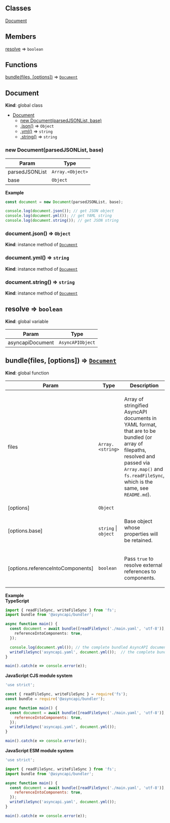 ## Classes

<dl>
<dt><a href="#Document">Document</a></dt>
<dd></dd>
</dl>

## Members

<dl>
<dt><a href="#resolve">resolve</a> ⇒ <code>boolean</code></dt>
<dd></dd>
</dl>

## Functions

<dl>
<dt><a href="#bundle">bundle(files, [options])</a> ⇒ <code><a href="#Document">Document</a></code></dt>
<dd></dd>
</dl>

<a name="Document"></a>

## Document
**Kind**: global class  

* [Document](#Document)
    * [new Document(parsedJSONList, base)](#new_Document_new)
    * [.json()](#Document+json) ⇒ <code>Object</code>
    * [.yml()](#Document+yml) ⇒ <code>string</code>
    * [.string()](#Document+string) ⇒ <code>string</code>

<a name="new_Document_new"></a>

### new Document(parsedJSONList, base)

| Param | Type |
| --- | --- |
| parsedJSONList | <code>Array.&lt;Object&gt;</code> | 
| base | <code>Object</code> | 

**Example**  
```js
const document = new Document(parsedJSONList, base);

console.log(document.json()); // get JSON object
console.log(document.yml()); // get YAML string
console.log(document.string()); // get JSON string
```
<a name="Document+json"></a>

### document.json() ⇒ <code>Object</code>
**Kind**: instance method of [<code>Document</code>](#Document)  
<a name="Document+yml"></a>

### document.yml() ⇒ <code>string</code>
**Kind**: instance method of [<code>Document</code>](#Document)  
<a name="Document+string"></a>

### document.string() ⇒ <code>string</code>
**Kind**: instance method of [<code>Document</code>](#Document)  
<a name="resolve"></a>

## resolve ⇒ <code>boolean</code>
**Kind**: global variable  

| Param | Type |
| --- | --- |
| asyncapiDocument | <code>AsyncAPIObject</code> | 

<a name="bundle"></a>

## bundle(files, [options]) ⇒ [<code>Document</code>](#Document)
**Kind**: global function  

| Param | Type | Description |
| --- | --- | --- |
| files | <code>Array.&lt;string&gt;</code> | <p>Array of stringified AsyncAPI documents in YAML format, that are to be bundled (or array of filepaths, resolved and passed via <code>Array.map()</code> and <code>fs.readFileSync</code>, which is the same, see <code>README.md</code>).</p> |
| [options] | <code>Object</code> |  |
| [options.base] | <code>string</code> \| <code>object</code> | <p>Base object whose properties will be retained.</p> |
| [options.referenceIntoComponents] | <code>boolean</code> | <p>Pass <code>true</code> to resolve external references to components.</p> |

**Example**  
**TypeScript**
```ts
import { readFileSync, writeFileSync } from 'fs';
import bundle from '@asyncapi/bundler';

async function main() {
  const document = await bundle([readFileSync('./main.yaml', 'utf-8')], {
    referenceIntoComponents: true,
  });

  console.log(document.yml()); // the complete bundled AsyncAPI document
  writeFileSync('asyncapi.yaml', document.yml());  // the complete bundled AsyncAPI document
}

main().catch(e => console.error(e));
```

**JavaScript CJS module system**
```js
'use strict';

const { readFileSync, writeFileSync } = require('fs');
const bundle = require('@asyncapi/bundler');

async function main() {
  const document = await bundle([readFileSync('./main.yaml', 'utf-8')], {
    referenceIntoComponents: true,
  });
  writeFileSync('asyncapi.yaml', document.yml());
}

main().catch(e => console.error(e));
```

**JavaScript ESM module system**
```js
'use strict';

import { readFileSync, writeFileSync } from 'fs';
import bundle from '@asyncapi/bundler';

async function main() {
  const document = await bundle([readFileSync('./main.yaml', 'utf-8')], {
    referenceIntoComponents: true,
  });
  writeFileSync('asyncapi.yaml', document.yml());
}

main().catch(e => console.error(e)); 
```
